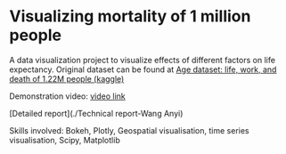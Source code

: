 # Visualizing mortality of 1 million people

A data visualization project to visualize effects of different factors on life expectancy. Original dataset can be found at [Age dataset: life, work, and death of 1.22M people (kaggle)](https://www.kaggle.com/datasets/imoore/age-dataset)

Demonstration video: [video link](https://youtu.be/NgCB6dTatKg)

[Detailed report](./Technical report-Wang Anyi)

Skills involved: Bokeh, Plotly, Geospatial visualisation, time series visualisation, Scipy, Matplotlib
